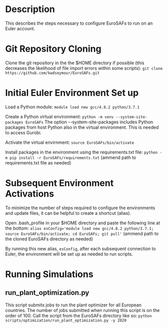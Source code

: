 # Description

This describes the steps necessary to configure EuroSAFs to run on an Euler account.

# Git Repository Cloning
Clone the git repository in the the $HOME directory if possible (this decreases the likelihood of file import errors within some scripts):
`git clone https://github.com/kwdseymour/EuroSAFs.git`

# Initial Euler Environment Set up 
Load a Python module:
`module load new gcc/4.8.2 python/3.7.1`

Create a Python virtual environment:
`python -m venv --system-site-packages EuroSAFs`
The option --system-site-packages includes Python packages from host Python also in the virtual environment. This is needed to access Gurobi.

Activate the virtual envirnment:
`source EuroSAFs/bin/activate`

Install packages in the environment using the requirements.txt file:
`python -m pip install -r EuroSAFs/requirements.txt`
(ammend path to requirements.txt file as needed)

# Subsequent Environment Activations
To minimize the number of steps required to configure the environments and update files, it can be helpful to create a shortcut (alias).

Open .bash_profile in your $HOME directory and paste the following line at the bottom:
`alias esConfig='module load new gcc/4.8.2 python/3.7.1; source EuroSAFs/bin/activate; cd EuroSAFs; git pull'`
(ammend path to the cloned EuroSAFs directory as needed)

By running this new alias, `esConfig`, after each subsequent connection to Euler, the environment will be set up as needed to run scripts.

# Running Simulations
## run_plant_optimization.py
This script submits jobs to run the plant optimizer for all European countries. The number of jobs submitted when running this script is on the order of 100. Call the script from the EuroSAFs directory like so:
`python scripts/optimization/run_plant_optimization.py -y 2020`
